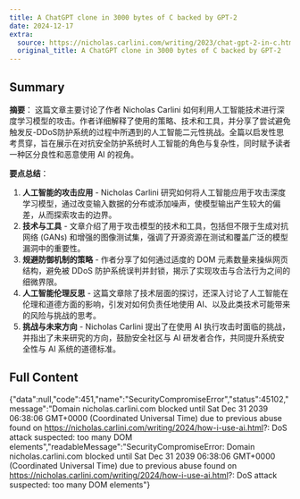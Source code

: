 ```yaml
---
title: A ChatGPT clone in 3000 bytes of C backed by GPT-2
date: 2024-12-17
extra:
  source: https://nicholas.carlini.com/writing/2023/chat-gpt-2-in-c.html
  original_title: A ChatGPT clone in 3000 bytes of C backed by GPT-2
---
```

## Summary
**摘要**：
这篇文章主要讨论了作者 Nicholas Carlini 如何利用人工智能技术进行深度学习模型的攻击。作者详细解释了使用的策略、技术和工具，并分享了尝试避免触发反-DDoS防护系统的过程中所遇到的人工智能二元性挑战。全篇以启发性思考贯穿，旨在展示在对抗安全防护系统时人工智能的角色与复杂性，同时赋予读者一种区分良性和恶意使用 AI 的视角。

**要点总结**：
1. **人工智能的攻击应用** - Nicholas Carlini 研究如何将人工智能应用于攻击深度学习模型，通过改变输入数据的分布或添加噪声，使模型输出产生较大的偏差，从而探索攻击的边界。
2. **技术与工具** - 文章介绍了用于攻击模型的技术和工具，包括但不限于生成对抗网络 (GANs) 和增强的图像测试集，强调了开源资源在测试和覆盖广泛的模型漏洞中的重要性。
3. **规避防御机制的策略** - 作者分享了如何通过适度的 DOM 元素数量来操纵网页结构，避免被 DDoS 防护系统误判并封锁，揭示了实现攻击与合法行为之间的细微界限。
4. **人工智能伦理反思** - 这篇文章除了技术层面的探讨，还深入讨论了人工智能在伦理和道德方面的影响，引发对如何负责任地使用 AI、以及此类技术可能带来的风险与挑战的思考。
5. **挑战与未来方向** - Nicholas Carlini 提出了在使用 AI 执行攻击时面临的挑战，并指出了未来研究的方向，鼓励安全社区与 AI 研发者合作，共同提升系统安全性与 AI 系统的道德标准。
## Full Content
{"data":null,"code":451,"name":"SecurityCompromiseError","status":45102,"message":"Domain nicholas.carlini.com blocked until Sat Dec 31 2039 06:38:06 GMT+0000 (Coordinated Universal Time) due to previous abuse found on https://nicholas.carlini.com/writing/2024/how-i-use-ai.html?: DoS attack suspected: too many DOM elements","readableMessage":"SecurityCompromiseError: Domain nicholas.carlini.com blocked until Sat Dec 31 2039 06:38:06 GMT+0000 (Coordinated Universal Time) due to previous abuse found on https://nicholas.carlini.com/writing/2024/how-i-use-ai.html?: DoS attack suspected: too many DOM elements"}
